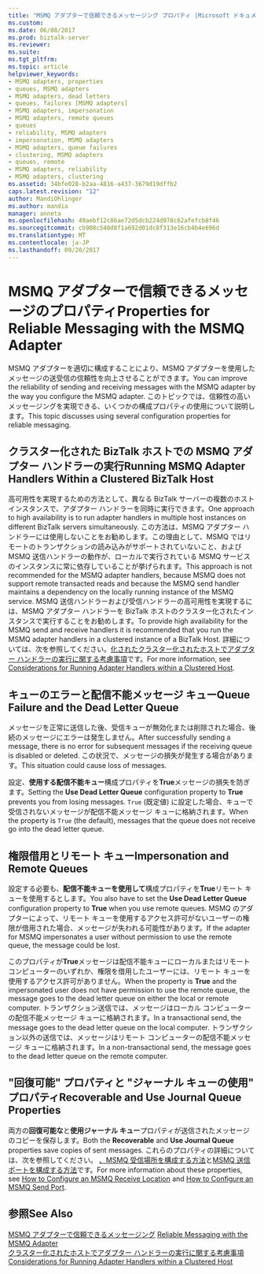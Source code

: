 ```yaml
---
title: "MSMQ アダプターで信頼できるメッセージング プロパティ |Microsoft ドキュメント"
ms.custom: 
ms.date: 06/08/2017
ms.prod: biztalk-server
ms.reviewer: 
ms.suite: 
ms.tgt_pltfrm: 
ms.topic: article
helpviewer_keywords:
- MSMQ adapters, properties
- queues, MSMQ adapters
- MSMQ adapters, dead letters
- queues, failures [MSMQ adapters]
- MSMQ adapters, impersonation
- MSMQ adapters, remote queues
- queues
- reliability, MSMQ adapters
- impersonation, MSMQ adapters
- MSMQ adapters, queue failures
- clustering, MSMQ adapters
- queues, remote
- MSMQ adapters, reliability
- MSMQ adapters, clustering
ms.assetid: 34bfe028-b2aa-4816-a437-3679d19dffb2
caps.latest.revision: "12"
author: MandiOhlinger
ms.author: mandia
manager: anneta
ms.openlocfilehash: 49aebf12c86ae72d5dcb224d078c62afefcb8f46
ms.sourcegitcommit: cb908c540d8f1a692d01dc8f313e16cb4b4e696d
ms.translationtype: MT
ms.contentlocale: ja-JP
ms.lasthandoff: 09/20/2017
---
```

# <a name="properties-for-reliable-messaging-with-the-msmq-adapter"></a><span data-ttu-id="bd31d-102">MSMQ アダプターで信頼できるメッセージのプロパティ</span><span class="sxs-lookup"><span data-stu-id="bd31d-102">Properties for Reliable Messaging with the MSMQ Adapter</span></span>
<span data-ttu-id="bd31d-103">MSMQ アダプターを適切に構成することにより、MSMQ アダプターを使用したメッセージの送受信の信頼性を向上させることができます。</span><span class="sxs-lookup"><span data-stu-id="bd31d-103">You can improve the reliability of sending and receiving messages with the MSMQ adapter by the way you configure the MSMQ adapter.</span></span> <span data-ttu-id="bd31d-104">このトピックでは、信頼性の高いメッセージングを実現できる、いくつかの構成プロパティの使用について説明します。</span><span class="sxs-lookup"><span data-stu-id="bd31d-104">This topic discusses using several configuration properties for reliable messaging.</span></span>  
  
## <a name="running-msmq-adapter-handlers-within-a-clustered-biztalk-host"></a><span data-ttu-id="bd31d-105">クラスター化された BizTalk ホストでの MSMQ アダプター ハンドラーの実行</span><span class="sxs-lookup"><span data-stu-id="bd31d-105">Running MSMQ Adapter Handlers Within a Clustered BizTalk Host</span></span>  
 <span data-ttu-id="bd31d-106">高可用性を実現するための方法として、異なる BizTalk サーバーの複数のホスト インスタンスで、アダプター ハンドラーを同時に実行できます。</span><span class="sxs-lookup"><span data-stu-id="bd31d-106">One approach to high availability is to run adapter handlers in multiple host instances on different BizTalk servers simultaneously.</span></span> <span data-ttu-id="bd31d-107">この方法は、MSMQ アダプター ハンドラーには使用しないことをお勧めします。この理由として、MSMQ ではリモートのトランザクションの読み込みがサポートされていないこと、および MSMQ 送信ハンドラーの動作が、ローカルで実行されている MSMQ サービスのインスタンスに常に依存していることが挙げられます。</span><span class="sxs-lookup"><span data-stu-id="bd31d-107">This approach is not recommended for the MSMQ adapter handlers, because MSMQ does not support remote transacted reads and because the MSMQ send handler maintains a dependency on the locally running instance of the MSMQ service.</span></span> <span data-ttu-id="bd31d-108">MSMQ 送信ハンドラーおよび受信ハンドラーの高可用性を実現するには、MSMQ アダプター ハンドラーを BizTalk ホストのクラスター化されたインスタンスで実行することをお勧めします。</span><span class="sxs-lookup"><span data-stu-id="bd31d-108">To provide high availability for the MSMQ send and receive handlers it is recommended that you run the MSMQ adapter handlers in a clustered instance of a BizTalk Host.</span></span> <span data-ttu-id="bd31d-109">詳細については、次を参照してください。[化されたクラスター化されたホストでアダプター ハンドラーの実行に関する考慮事項](../core/considerations-for-running-adapter-handlers-within-a-clustered-host1.md)です。</span><span class="sxs-lookup"><span data-stu-id="bd31d-109">For more information, see [Considerations for Running Adapter Handlers within a Clustered Host](../core/considerations-for-running-adapter-handlers-within-a-clustered-host1.md).</span></span>  
  
## <a name="queue-failure-and-the-dead-letter-queue"></a><span data-ttu-id="bd31d-110">キューのエラーと配信不能メッセージ キュー</span><span class="sxs-lookup"><span data-stu-id="bd31d-110">Queue Failure and the Dead Letter Queue</span></span>  
 <span data-ttu-id="bd31d-111">メッセージを正常に送信した後、受信キューが無効化または削除された場合、後続のメッセージにエラーは発生しません。</span><span class="sxs-lookup"><span data-stu-id="bd31d-111">After successfully sending a message, there is no error for subsequent messages if the receiving queue is disabled or deleted.</span></span> <span data-ttu-id="bd31d-112">この状況で、メッセージの損失が発生する場合があります。</span><span class="sxs-lookup"><span data-stu-id="bd31d-112">This situation could cause loss of messages.</span></span>  
  
 <span data-ttu-id="bd31d-113">設定、**使用する配信不能キュー**構成プロパティを**True**メッセージの損失を防ぎます。</span><span class="sxs-lookup"><span data-stu-id="bd31d-113">Setting the **Use Dead Letter Queue** configuration property to **True** prevents you from losing messages.</span></span> <span data-ttu-id="bd31d-114">`True` (既定値) に設定した場合、キューで受信されないメッセージが配信不能メッセージ キューに格納されます。</span><span class="sxs-lookup"><span data-stu-id="bd31d-114">When the property is `True` (the default), messages that the queue does not receive go into the dead letter queue.</span></span>  
  
## <a name="impersonation-and-remote-queues"></a><span data-ttu-id="bd31d-115">権限借用とリモート キュー</span><span class="sxs-lookup"><span data-stu-id="bd31d-115">Impersonation and Remote Queues</span></span>  
 <span data-ttu-id="bd31d-116">設定する必要も、**配信不能キューを使用して**構成プロパティを**True**リモート キューを使用するとします。</span><span class="sxs-lookup"><span data-stu-id="bd31d-116">You also have to set the **Use Dead Letter Queue** configuration property to **True** when you use remote queues.</span></span> <span data-ttu-id="bd31d-117">MSMQ のアダプターによって、リモート キューを使用するアクセス許可がないユーザーの権限が借用された場合、メッセージが失われる可能性があります。</span><span class="sxs-lookup"><span data-stu-id="bd31d-117">If the adapter for MSMQ impersonates a user without permission to use the remote queue, the message could be lost.</span></span>  
  
 <span data-ttu-id="bd31d-118">このプロパティが**True**メッセージは配信不能キューにローカルまたはリモート コンピューターのいずれか、権限を借用したユーザーには、リモート キューを使用するアクセス許可がありません。</span><span class="sxs-lookup"><span data-stu-id="bd31d-118">When the property is **True** and the impersonated user does not have permission to use the remote queue, the message goes to the dead letter queue on either the local or remote computer.</span></span> <span data-ttu-id="bd31d-119">トランザクション送信では、メッセージはローカル コンピューターの配信不能メッセージ キューに格納されます。</span><span class="sxs-lookup"><span data-stu-id="bd31d-119">In a transactional send, the message goes to the dead letter queue on the local computer.</span></span> <span data-ttu-id="bd31d-120">トランザクション以外の送信では、メッセージはリモート コンピューターの配信不能メッセージ キューに格納されます。</span><span class="sxs-lookup"><span data-stu-id="bd31d-120">In a non-transactional send, the message goes to the dead letter queue on the remote computer.</span></span>  
  
## <a name="recoverable-and-use-journal-queue-properties"></a><span data-ttu-id="bd31d-121">"回復可能" プロパティと "ジャーナル キューの使用" プロパティ</span><span class="sxs-lookup"><span data-stu-id="bd31d-121">Recoverable and Use Journal Queue Properties</span></span>  
 <span data-ttu-id="bd31d-122">両方の**回復可能な**と**使用ジャーナル キュー**プロパティが送信されたメッセージのコピーを保存します。</span><span class="sxs-lookup"><span data-stu-id="bd31d-122">Both the **Recoverable** and **Use Journal Queue** properties save copies of sent messages.</span></span> <span data-ttu-id="bd31d-123">これらのプロパティの詳細については、次を参照してください。 [、MSMQ 受信場所を構成する方法](../core/how-to-configure-an-msmq-receive-location.md)と[MSMQ 送信ポートを構成する方法](../core/how-to-configure-an-msmq-send-port.md)です。</span><span class="sxs-lookup"><span data-stu-id="bd31d-123">For more information about these properties, see [How to Configure an MSMQ Receive Location](../core/how-to-configure-an-msmq-receive-location.md) and [How to Configure an MSMQ Send Port](../core/how-to-configure-an-msmq-send-port.md).</span></span>  
  
## <a name="see-also"></a><span data-ttu-id="bd31d-124">参照</span><span class="sxs-lookup"><span data-stu-id="bd31d-124">See Also</span></span>  
 <span data-ttu-id="bd31d-125">[MSMQ アダプターで信頼できるメッセージング](../core/reliable-messaging-with-the-msmq-adapter.md) </span><span class="sxs-lookup"><span data-stu-id="bd31d-125">[Reliable Messaging with the MSMQ Adapter](../core/reliable-messaging-with-the-msmq-adapter.md) </span></span>  
 [<span data-ttu-id="bd31d-126">クラスター化されたホストでアダプター ハンドラーの実行に関する考慮事項</span><span class="sxs-lookup"><span data-stu-id="bd31d-126">Considerations for Running Adapter Handlers within a Clustered Host</span></span>](../core/considerations-for-running-adapter-handlers-within-a-clustered-host1.md)